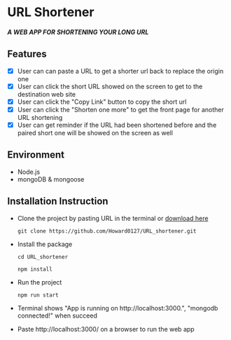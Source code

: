 # URL Shortener

##### A WEB APP FOR SHORTENING YOUR LONG URL

## Features

- [x] User can can paste a URL to get a shorter url back to replace the origin one
- [x] User can click the short URL showed on the screen to get to the destination web site
- [x] User can click the "Copy Link" button to copy the short url
- [x] User can click the "Shorten one more" to get the front page for another URL shortening
- [x] User can get reminder if the URL had been shortened before and the paired short one will be showed on the screen as well

## Environment

- Node.js
- mongoDB & mongoose

## Installation Instruction

- Clone the project by pasting URL in the terminal or [download here](https://github.com/Howard0127/URL_shortener/archive/refs/heads/main.zip)

  ```
  git clone https://github.com/Howard0127/URL_shortener.git
  ```

- Install the package

  ```
  cd URL_shortener
  ```

  ```
  npm install
  ```

- Run the project
  ```
  npm run start
  ```
- Terminal shows "App is running on http://localhost:3000.", "mongodb connected!" when succeed
- Paste http://localhost:3000/ on a browser to run the web app
